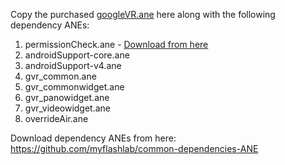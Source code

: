 Copy the purchased [googleVR.ane](https://www.myflashlabs.com/product/virtual-reality-air-native-extension/) here along with the following dependency ANEs:

1. permissionCheck.ane - [Download from here](https://github.com/myflashlab/PermissionCheck-ANE/)
1. androidSupport-core.ane
1. androidSupport-v4.ane
1. gvr_common.ane
1. gvr_commonwidget.ane
1. gvr_panowidget.ane
1. gvr_videowidget.ane
1. overrideAir.ane

Download dependency ANEs from here: https://github.com/myflashlab/common-dependencies-ANE